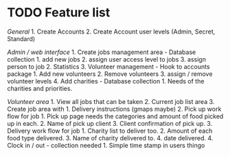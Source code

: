 # TODO Feature list #
*General*
    1. Create Accounts
    2. Create Account user levels (Admin, Secret, Standard)
    
*Admin / web interface*
    1. Create jobs management area - Database collection
        1. add new jobs
        2. assign user access level to jobs
        3. assign person to job
    2. Statistics
    3. Volunteer management - Hook to accounts package
        1. Add new volunteers
        2. Remove volunteers
        3. assign / remove volunteer levels
    4. Add charities - Database collection
        1. Needs of the charities and priorities.
        
*Volunteer area*
    1. View all jobs that can be taken
    2. Current job list area
    3. Create job area with
        1. Delivery instructions (gmaps maybe) 
        2. Pick up work flow for job
            1. Pick up page needs the categories and amount of food picked up in each.
            2. Name of pick up client
            3. Client confirmation of pick up.
        3. Delivery work flow for job
            1. Charity list to deliver too.
            2. Amount of each food type delivered.
            3. Name of charity delivered to. 
            4. date delivered.
    4. Clock in / out - collection needed
        1. Simple time stamp in users thingo
   